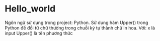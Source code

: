 # Hello_world

Ngôn ngữ sử dụng trong project: Python.
Sử dụng hàm Upper() trong Python để đổi từ chữ thường trong chuỗi ký tự thành chữ in hoa. Với:
x là input
Upper() là tên phương thức
